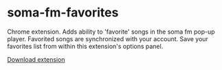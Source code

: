 soma-fm-favorites
=================

Chrome extension. Adds ability to 'favorite' songs in the soma fm pop-up player. Favorited songs are synchronized with your account. Save your favorites list from within this extension's options panel.

[Download extension](https://github.com/retro486/soma-fm-favorites/blob/master/somafm-favorite.crx)
